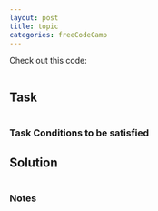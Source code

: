 ```yaml
---
layout: post
title: topic
categories: freeCodeCamp
---
```






Check out this code:
```javascript

```




## Task


```javascript


```

### Task Conditions to be satisfied



## Solution
```javascript

```

### Notes
